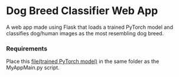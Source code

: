 # Dog Breed Classifier Web App
A web app made using Flask that loads a trained PyTorch model and classifies dog/human images as the most resembling dog breed.

### Requirements
Place this [file(trained PyTorch model)](https://drive.google.com/file/d/149QAGNSfuA6Hgosuy1xGxH1KHrOwpa5i/view?usp=sharing) in the same folder as the MyAppMain.py script.
